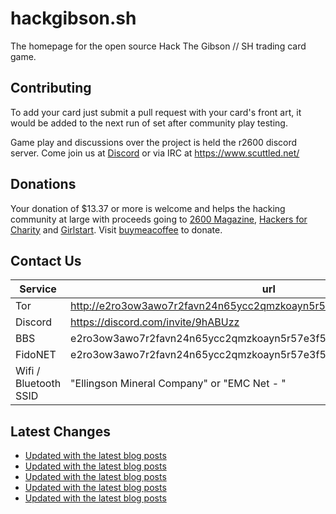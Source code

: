 # hackgibson.sh
The homepage for the open source Hack The Gibson // SH trading card game.


## Contributing

To add your card just submit a pull request with your card's front art, it would be added to the next run of set after community play testing.

Game play and discussions over the project is held the r2600 discord server. Come join us at [Discord](https://discord.com/invite/9hABUzz) or via IRC at https://www.scuttled.net/


## Donations

Your donation of $13.37 or more is welcome and helps the hacking community at large with proceeds going to [2600 Magazine](https://2600.com/), [Hackers for Charity](https://hackersforcharity.org) and [Girlstart](https://girlstart.org).  Visit [buymeacoffee](https://www.buymeacoffee.com/hackgibson.sh) to donate.


## Contact Us

Service | url
-|-
Tor | http://e2ro3ow3awo7r2favn24n65ycc2qmzkoayn5r57e3f56nvjwdcgg32ad.onion
Discord | https://discord.com/invite/9hABUzz
BBS | e2ro3ow3awo7r2favn24n65ycc2qmzkoayn5r57e3f56nvjwdcgg32ad.onion:23
FidoNET | e2ro3ow3awo7r2favn24n65ycc2qmzkoayn5r57e3f56nvjwdcgg32ad.onion:24554
Wifi / Bluetooth SSID | "Ellingson Mineral Company" or "EMC Net - <fidonet address>"

## Latest Changes
<!-- BLOG-POST-LIST:START -->
- [Updated with the latest blog posts](https://github.com/DFW2600/hackgibson.sh/commit/75514d73e983b8d0b9692dc5ba9498801f6bfe75)
- [Updated with the latest blog posts](https://github.com/DFW2600/hackgibson.sh/commit/b6f482e79671bb65ead66528cbd069f613b5be3b)
- [Updated with the latest blog posts](https://github.com/DFW2600/hackgibson.sh/commit/a9e1d6389b6389f229a2e1af8ed71ce309489a0b)
- [Updated with the latest blog posts](https://github.com/DFW2600/hackgibson.sh/commit/808038cf6fe8ab93bef0534b4a0644d114a35fa7)
- [Updated with the latest blog posts](https://github.com/DFW2600/hackgibson.sh/commit/0e5704d9fe9521d8cf5b0425b68ca3c2d950201a)
<!-- BLOG-POST-LIST:END -->
